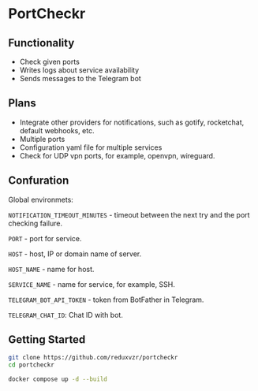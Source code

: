 # PortCheckr

## Functionality

- Check given ports
- Writes logs about service availability
- Sends messages to the Telegram bot

## Plans
- Integrate other providers for notifications, such as gotify, rocketchat, default webhooks, etc.
- Multiple ports
- Configuration yaml file for multiple services
- Check for UDP vpn ports, for example, openvpn, wireguard.

## Confuration

Global environmets: 

`NOTIFICATION_TIMEOUT_MINUTES` - timeout between the next try and the port checking failure.

`PORT` - port for service.

`HOST` - host, IP or domain name of server.

`HOST_NAME` - name for host.

`SERVICE_NAME` - name for service, for example, SSH.

`TELEGRAM_BOT_API_TOKEN` - token from BotFather in Telegram.

`TELEGRAM_CHAT_ID`: Chat ID with bot.

## Getting Started

```bash
git clone https://github.com/reduxvzr/portcheckr
cd portcheckr
```

```bash
docker compose up -d --build
```

